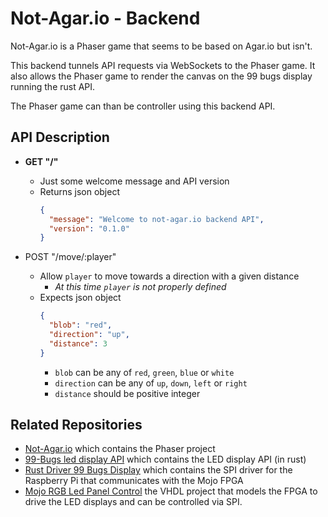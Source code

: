 # Not-Agar.io - Backend

Not-Agar.io is a Phaser game that seems to be based on Agar.io but isn't.

This backend tunnels API requests via WebSockets to the Phaser game. It also allows the Phaser game to render the canvas on the 99 bugs display running the rust API.

The Phaser game can than be controller using this backend API.

## API Description

* **GET "/"**
  * Just some welcome message and API version
  * Returns json object
    ```json
    {
      "message": "Welcome to not-agar.io backend API",
      "version": "0.1.0"
    }
    ```

* POST "/move/:player"
  * Allow `player` to move towards a direction with a given distance
    * *At this time `player` is not properly defined*
  * Expects json object
      ```json
      {
        "blob": "red",
        "direction": "up",
        "distance": 3
      }
      ```
      * `blob` can be any of `red`, `green`, `blue` or `white`
      * `direction` can be any of `up`, `down`, `left` or `right`
      * `distance` should be positive integer

## Related Repositories

* [Not-Agar.io](https://github.com/BioBoost/not-agar.io) which contains the Phaser project
* [99-Bugs led display API](https://github.com/BioBoost/99bugs-led-display-api) which contains the LED display API (in rust)
* [Rust Driver 99 Bugs Display](https://github.com/BioBoost/99bugs-led-display-driver) which contains the SPI driver for the Raspberry Pi that communicates with the Mojo FPGA
* [Mojo RGB Led Panel Control](https://github.com/BioBoost/mojo_rgb_led_panel_vhdl) the VHDL project that models the FPGA to drive the LED displays and can be controlled via SPI.